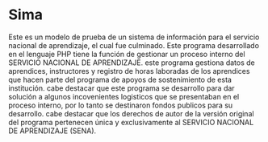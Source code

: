 # Sima
Este es un modelo de prueba de un sistema de información para el servicio nacional de aprendizaje, el cual fue culminado. Este programa desarrollado en el lenguaje PHP tiene la función de gestionar un proceso interno del SERVICIO NACIONAL DE APRENDIZAJE. este programa gestiona datos de aprendices, instructores y registro de horas laboradas de los aprendices que hacen parte del programa de apoyos de sostenimiento de esta institución. cabe destacar que este programa se desarrollo para dar solución a algunos incovenientes logisticos que se presentaban en el proceso interno, por lo tanto se destinaron fondos publicos para su desarrollo. cabe destacar que los derechos de autor de la versión original del programa pertenecen única y exclusivamente al SERVICIO NACIONAL DE APRENDIZAJE (SENA).
